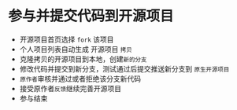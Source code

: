 # 参与并提交代码到开源项目

- 开源项目首页选择 `fork` 该项目
- 个人项目列表自动生成 开源项目 `拷贝`
- 克隆拷贝的开源项目到本地，创建`新的分支`
- 修改代码并提交到新分支，测试通过后提交推送新分支到 `原生开源项目`
- `原作者`审核并通过或者拒绝该分支新代码
- 接受原作者`反馈`继续完善开源项目
- 参与结束